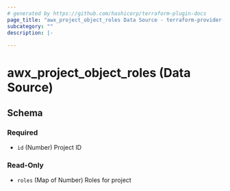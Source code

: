 ```yaml
---
# generated by https://github.com/hashicorp/terraform-plugin-docs
page_title: "awx_project_object_roles Data Source - terraform-provider-awx"
subcategory: ""
description: |-
  
---
```


# awx_project_object_roles (Data Source)





<!-- schema generated by tfplugindocs -->
## Schema

### Required

- `id` (Number) Project ID

### Read-Only

- `roles` (Map of Number) Roles for project
